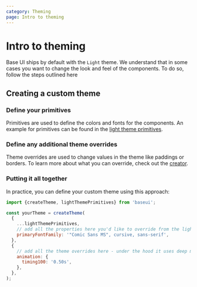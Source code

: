 ```yaml
---
category: Theming
page: Intro to theming
---
```


# Intro to theming

Base UI ships by default with the `Light` theme. We understand that in some cases
you want to change the look and feel of the components. To do so, follow the steps
outlined here

## Creating a custom theme

### Define your primitives

Primitives are used to define the colors and fonts for the components. An example for
primitives can be found in the [light theme primitives](https://github.com/uber-web/baseui/blob/master/src/themes/light-theme-primitives.js).

### Define any additional theme overrides

Theme overrides are used to change values in the theme like paddings or borders.
To learn more about what you can override, check out the [creator](https://github.com/uber-web/baseui/blob/master/src/themes/creator.js).

### Putting it all together

In practice, you can define your custom theme using this approach:

```js
import {createTheme, lightThemePrimitives} from 'baseui';

const yourTheme = createTheme(
  {
    ...lightThemePrimitives,
    // add all the properties here you'd like to override from the light theme primitives
    primaryFontFamily: '"Comic Sans MS", cursive, sans-serif',
  },
  {
    // add all the theme overrides here - under the hood it uses deep merge
    animation: {
      timing100: '0.50s',
    },
  },
);
```
